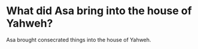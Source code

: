 # What did Asa bring into the house of Yahweh?

Asa brought consecrated things into the house of Yahweh.
